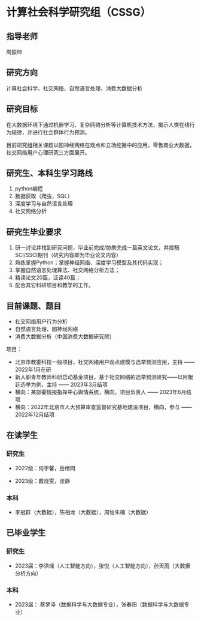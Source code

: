 # 计算社会科学研究组（CSSG）

## 指导老师

周振坤
## 研究方向

计算社会科学、社交网络、自然语言处理、消费大数据分析

## 研究目标

在大数据环境下通过机器学习、复杂网络分析等计算机技术方法，揭示人类在线行为规律，并进行社会群体行为预测。

目前研究组相关课题以图神经网络在观点和立场挖掘中的应用，零售商业大数据，社交网络用户心理研究三方面展开。

## 研究生、本科生学习路线

1. python编程
2. 数据获取（爬虫，SQL）
3. 深度学习与自然语言处理
4. 社交网络分析

## 研究生毕业要求

1. 研一讨论并找到研究问题，毕业前完成/协助完成一篇英文论文，并投稿SCI/SSCI期刊（研究内容即为毕业论文内容）
2. 熟练掌握Python；掌握神经网络、深度学习模型及其代码实现；
4. 掌握自然语言处理算法、社交网络分析方法；
5. 精读论文20篇，泛读40篇；
6. 配合其它科研项目和教学的工作。

## 目前课题、题目

- 社交网络用户行为分析
- 自然语言处理、图神经网络
- 消费大数据分析（中国消费大数据研究院）

项目：

- 北京市教委科技一般项目，社交网络用户观点建模与选举预测应用，主持 —— 2022年1月在研
- 新入职青年教师科研启动基金项目，基于社交网络的选举预测研究——以阿根廷选举为例，主持 —— 2023年3月结项
- 横向：某部委情报指挥中心舆情系统，横向，项目负责人 —— 2023年6月结项
- 横向：2022年北京市人大预算审查监督研究基地建设项目，横向，参与 —— 2022年12月结项

## 在读学生

### 研究生

- 2022级：何宇馨，岳绪同

- 2023级：戴晓雯，张静
###  本科

- 李冠群（大数据），陈相龙（大数据），周怡朱楠（大数据）

## 已毕业学生

### 研究生

- 2023届：李洪瑶（人工智能方向），张悦（人工智能方向），孙天雨（大数据分析方向）


###  本科

- 2023届： 蔡梦泽（数据科学与大数据专业），张春阳（数据科学与大数据专业）

